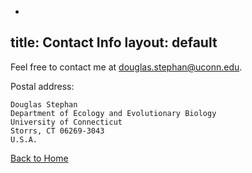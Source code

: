 -
title: Contact Info
layout: default
-
Feel free to contact me at douglas.stephan@uconn.edu.

Postal address: 

    Douglas Stephan
    Department of Ecology and Evolutionary Biology 
    University of Connecticut 
    Storrs, CT 06269-3043
    U.S.A.

[Back to Home](https://douglas-stephan.github.io/)
